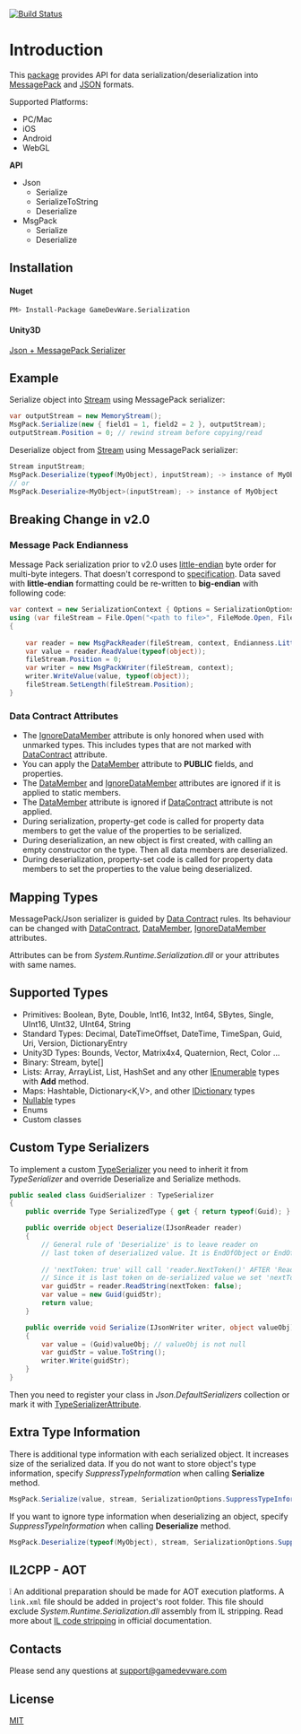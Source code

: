 [![Build Status](https://travis-ci.org/deniszykov/msgpack-unity3d.svg?branch=master)](https://travis-ci.org/deniszykov/msgpack-unity3d)

# Introduction

This [package](https://assetstore.unity.com/packages/tools/network/json-messagepack-serialization-59918) provides API for data serialization/deserialization into [MessagePack](https://en.wikipedia.org/wiki/MessagePack) and [JSON](https://ru.wikipedia.org/wiki/JSON) formats. 

Supported Platforms:
* PC/Mac
* iOS
* Android
* WebGL

**API**
* Json
	* Serialize
	* SerializeToString
	* Deserialize
* MsgPack
	* Serialize
	* Deserialize

## Installation
#### Nuget
```bash
PM> Install-Package GameDevWare.Serialization 
```
#### Unity3D

[Json + MessagePack Serializer](https://www.assetstore.unity3d.com/#!/content/59918)

## Example
Serialize object into [Stream](https://msdn.microsoft.com/en-us/library/system.io.stream%28v=vs.90%29.aspx) using MessagePack serializer:
```csharp
var outputStream = new MemoryStream();
MsgPack.Serialize(new { field1 = 1, field2 = 2 }, outputStream);
outputStream.Position = 0; // rewind stream before copying/read
```
Deserialize object from [Stream](https://msdn.microsoft.com/en-us/library/system.io.stream%28v=vs.90%29.aspx) using MessagePack serializer:
```csharp
Stream inputStream;
MsgPack.Deserialize(typeof(MyObject), inputStream); -> instance of MyObject
// or
MsgPack.Deserialize<MyObject>(inputStream); -> instance of MyObject
```

## Breaking Change in v2.0
### Message Pack Endianness
Message Pack serialization prior to v2.0 uses [little-endian](https://en.wikipedia.org/wiki/Endianness) byte order for multi-byte integers. That doesn't correspond to [specification](https://github.com/msgpack/msgpack/blob/master/spec.md). 
Data saved with **little-endian** formatting could be re-written to **big-endian** with following code:
```csharp
var context = new SerializationContext { Options = SerializationOptions.SuppressTypeInformation };
using (var fileStream = File.Open("<path to file>", FileMode.Open, FileAccess.ReadWrite))
{
				
	var reader = new MsgPackReader(fileStream, context, Endianness.LittleEndian);
	var value = reader.ReadValue(typeof(object)); 
	fileStream.Position = 0;                                                      
	var writer = new MsgPackWriter(fileStream, context);
	writer.WriteValue(value, typeof(object)); 
	fileStream.SetLength(fileStream.Position);
}
```
### Data Contract Attributes

* The [IgnoreDataMember](https://msdn.microsoft.com/en-us/library/system.runtime.serialization.ignoredatamemberattribute%28v=vs.110%29.aspx) attribute is only honored when used with unmarked types. This includes types that are not marked with [DataContract](https://msdn.microsoft.com/en-us/library/system.runtime.serialization.datacontractattribute%28v=vs.110%29.aspx) attribute.
* You can apply the [DataMember](https://msdn.microsoft.com/en-us/library/system.runtime.serialization.datamemberattribute%28v=vs.110%29.aspx) attribute to **PUBLIC** fields, and properties.
* The [DataMember](https://msdn.microsoft.com/en-us/library/system.runtime.serialization.datamemberattribute%28v=vs.110%29.aspx) and [IgnoreDataMember](https://msdn.microsoft.com/en-us/library/system.runtime.serialization.ignoredatamemberattribute%28v=vs.110%29.aspx) attributes are ignored if it is applied to static members.
* The [DataMember](https://msdn.microsoft.com/en-us/library/system.runtime.serialization.datamemberattribute%28v=vs.110%29.aspx) attribute is ignored if [DataContract](https://msdn.microsoft.com/en-us/library/system.runtime.serialization.datacontractattribute%28v=vs.110%29.aspx) attribute is not applied.
* During serialization, property-get code is called for property data members to get the value of the properties to be serialized.
* During deserialization, an new  object is first created, with calling an empty constructor on the type. Then all data members are deserialized.
* During deserialization, property-set code is called for property data members to set the properties to the value being deserialized.

## Mapping Types

MessagePack/Json serializer is guided by [Data Contract](https://msdn.microsoft.com/en-us/library/ms733127%28v=vs.110%29.aspx) rules. 
Its behaviour can be changed with [DataContract](https://msdn.microsoft.com/en-us/library/system.runtime.serialization.datacontractattribute%28v=vs.110%29.aspx), [DataMember](https://msdn.microsoft.com/en-us/library/system.runtime.serialization.datamemberattribute%28v=vs.110%29.aspx), [IgnoreDataMember](https://msdn.microsoft.com/en-us/library/system.runtime.serialization.ignoredatamemberattribute%28v=vs.110%29.aspx) attributes.

Attributes can be from *System.Runtime.Serialization.dll* or your attributes with same names. 

## Supported Types

* Primitives: Boolean, Byte, Double, Int16, Int32, Int64, SBytes, Single, UInt16, UInt32, UInt64, String
* Standard Types: Decimal, DateTimeOffset, DateTime, TimeSpan, Guid, Uri, Version, DictionaryEntry
* Unity3D Types: Bounds, Vector, Matrix4x4, Quaternion, Rect, Color ...
* Binary: Stream, byte[]
* Lists: Array, ArrayList, List<T>, HashSet<T> and any other [IEnumerable](https://msdn.microsoft.com/en-us/library/system.collections.ienumerable%28v=vs.110%29.aspx) types with **Add** method.
* Maps: Hashtable, Dictionary<K,V>, and other [IDictionary](https://msdn.microsoft.com/en-us/library/system.collections.idictionary%28v=vs.110%29.aspx) types
* [Nullable](https://msdn.microsoft.com/en-us/library/b3h38hb0%28v=vs.110%29.aspx) types
* Enums
* Custom classes

## Custom Type Serializers
To implement a custom [TypeSerializer](https://github.com/deniszykov/msgpack-unity3d/blob/master/Assets/Plugins/GameDevWare.Serialization/TypeSerializer.cs) you need to inherit it from *TypeSerializer* and override Deserialize and Serialize methods. 
```csharp
public sealed class GuidSerializer : TypeSerializer
{
	public override Type SerializedType { get { return typeof(Guid); } }

	public override object Deserialize(IJsonReader reader)
	{
		// General rule of 'Deserialize' is to leave reader on 
		// last token of deserialized value. It is EndOfObject or EndOfArray, or Value.
		
		// 'nextToken: true' will call 'reader.NextToken()' AFTER 'ReadString()'.
		// Since it is last token on de-serialized value we set 'nextToken: false'.
		var guidStr = reader.ReadString(nextToken: false);
		var value = new Guid(guidStr);
		return value;
	}

	public override void Serialize(IJsonWriter writer, object valueObj)
	{
		var value = (Guid)valueObj; // valueObj is not null
		var guidStr = value.ToString();
		writer.Write(guidStr);
	}
}
```
Then you need to register your class in *Json.DefaultSerializers* collection or mark it with [TypeSerializerAttribute](https://github.com/deniszykov/msgpack-unity3d/blob/master/Assets/Plugins/GameDevWare.Serialization/TypeSerializerAttribute.cs).

## Extra Type Information
There is additional type information with each serialized object. It increases size of the serialized data. If you do not want to store object's type information, specify *SuppressTypeInformation* when calling **Serialize** method.
```csharp
MsgPack.Serialize(value, stream, SerializationOptions.SuppressTypeInformation);
```
If you want to ignore type information when deserializing an object, specify *SuppressTypeInformation* when calling **Deserialize** method.
```csharp
MsgPack.Deserialize(typeof(MyObject), stream, SerializationOptions.SuppressTypeInformation);
```

## IL2CPP - AOT
:grey_exclamation: An additional preparation should be made for AOT execution platforms. A `link.xml` file should be added in project's root folder. This file should exclude _System.Runtime.Serialization.dll_ assembly from IL stripping. Read more about [IL code stripping](https://docs.unity3d.com/Manual/IL2CPP-BytecodeStripping.html) in official documentation.

## Contacts
Please send any questions at support@gamedevware.com

## License
[MIT](License.md)
